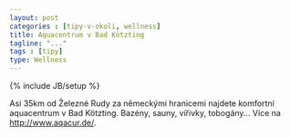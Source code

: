 ```yaml
---
layout: post
categories : [tipy-v-okoli, wellness]
title: Aquacentrum v Bad Kötzting
tagline: "..."
tags : [tipy]
type: Wellness
---
```

{% include JB/setup %}

Asi 35km od Železné Rudy za německými hranicemi najdete komfortní aquacentrum v Bad Kötzting. Bazény, sauny, vířivky, tobogány... Více na http://www.aqacur.de/.
